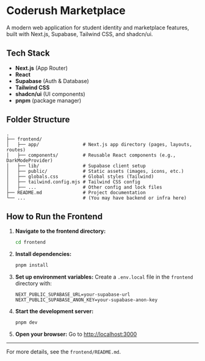 # Coderush Marketplace

A modern web application for student identity and marketplace features, built with Next.js, Supabase, Tailwind CSS, and shadcn/ui.

## Tech Stack

- **Next.js** (App Router)
- **React**
- **Supabase** (Auth & Database)
- **Tailwind CSS**
- **shadcn/ui** (UI components)
- **pnpm** (package manager)

## Folder Structure

```
.
├── frontend/
│   ├── app/                # Next.js app directory (pages, layouts, routes)
│   ├── components/         # Reusable React components (e.g., DarkModeProvider)
│   ├── lib/                # Supabase client setup
│   ├── public/             # Static assets (images, icons, etc.)
│   ├── globals.css         # Global styles (Tailwind)
│   ├── tailwind.config.mjs # Tailwind CSS config
│   ├── ...                 # Other config and lock files
├── README.md               # Project documentation
└── ...                     # (You may have backend or infra here)
```

## How to Run the Frontend

1. **Navigate to the frontend directory:**
   ```bash
   cd frontend
   ```
2. **Install dependencies:**
   ```bash
   pnpm install
   ```
3. **Set up environment variables:**
   Create a `.env.local` file in the `frontend` directory with:
   ```env
   NEXT_PUBLIC_SUPABASE_URL=your-supabase-url
   NEXT_PUBLIC_SUPABASE_ANON_KEY=your-supabase-anon-key
   ```
4. **Start the development server:**
   ```bash
   pnpm dev
   ```
5. **Open your browser:**
   Go to [http://localhost:3000](http://localhost:3000)

---

For more details, see the `frontend/README.md`. 